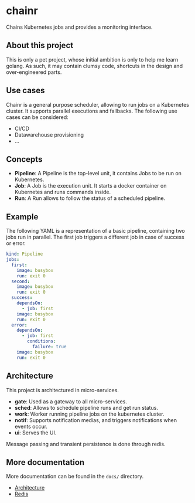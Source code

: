 # chainr
Chains Kubernetes jobs and provides a monitoring interface.

## About this project
This is only a pet project, whose initial ambition is only to help me learn golang. As such, it may contain clumsy code, shortcuts in the design and over-engineered parts.

## Use cases
Chainr is a general purpose scheduler, allowing to run jobs on a Kubernetes cluster. It supports parallel executions and fallbacks.
The following use cases can be considered:
- CI/CD
- Datawarehouse provisioning
- ...

## Concepts
- **Pipeline**: A Pipeline is the top-level unit, it contains Jobs to be run on Kubernetes.
- **Job**: A Job is the execution unit. It starts a docker container on Kubernetes and runs commands inside.
- **Run**: A Run allows to follow the status of a scheduled pipeline.

## Example
The following YAML is a representation of a basic pipeline, containing two jobs run in parallel. The first job triggers a different job in case of success or error.

```yaml
kind: Pipeline
jobs:
  first:
    image: busybox
    run: exit 0
  second:
    image: busybox
    run: exit 0
  success:
    dependsOn:
      - job: first
    image: busybox
    run: exit 0
  error:
    dependsOn:
      - job: first
        conditions:
          failure: true
    image: busybox
    run: exit 0
```

## Architecture
This project is architectured in micro-services.
- **gate**: Used as a gateway to all micro-services.
- **sched**: Allows to schedule pipeline runs and get run status.
- **work**: Worker running pipeline jobs on the kubernetes cluster.
- **notif**: Supports notification medias, and triggers notifications when events occur.
- **ui**: Serves the UI.

Message passing and transient persistence is done through redis.

## More documentation
More documentation can be found in the `docs/` directory.
- [Architecture](docs/architecture.md)
- [Redis](docs/redis.md)
